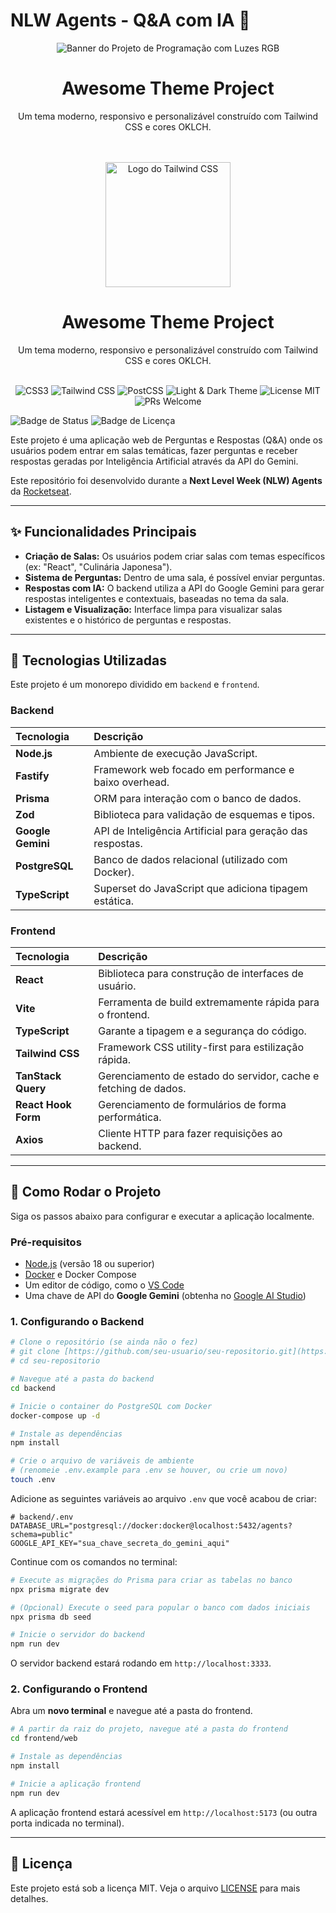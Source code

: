 # NLW Agents - Q&A com IA 🤖


<div align="center">
  <img src="./f rontend/web/src/assets/Gemini_Generated_Image_usjnwfusjnwfusjn.png" alt="Banner do Projeto de Programação com Luzes RGB">
  <br />
  <h1 align="center">Awesome Theme Project</h1>
  <p align="center">
    Um tema moderno, responsivo e personalizável construído com Tailwind CSS e cores OKLCH.
  </p>
  <br />
</div>
<div align="center">
  <br />
  <img src="https://raw.githubusercontent.com/tailwindlabs/tailwindcss/master/.github/logo-dark.svg" width="200" alt="Logo do Tailwind CSS">
  <br />
  <h1 align="center">Awesome Theme Project</h1>
  <p align="center">
    Um tema moderno, responsivo e personalizável construído com Tailwind CSS e cores OKLCH.
  </p>
  <br />
</div>

<div align="center">
  <img src="https://img.shields.io/badge/CSS-3-blue?logo=css3&logoColor=white" alt="CSS3">
  <img src="https://img.shields.io/badge/Tailwind_CSS-38B2AC?logo=tailwind-css&logoColor=white" alt="Tailwind CSS">
  <img src="https://img.shields.io/badge/PostCSS-DD3A0A?logo=postcss&logoColor=white" alt="PostCSS">
  <img src="https://img.shields.io/badge/Theme-Light%20%26%20Dark-blueviolet" alt="Light & Dark Theme">
  <img src="https://img.shields.io/badge/License-MIT-green" alt="License MIT">
  <img src="https://img.shields.io/badge/PRs-welcome-brightgreen.svg" alt="PRs Welcome">
</div>



![Badge de Status](https://img.shields.io/badge/status-em%20desenvolvimento-yellow)
![Badge de Licença](https://img.shields.io/badge/license-MIT-green)

Este projeto é uma aplicação web de Perguntas e Respostas (Q&A) onde os usuários podem entrar em salas temáticas, fazer perguntas e receber respostas geradas por Inteligência Artificial através da API do Gemini.

Este repositório foi desenvolvido durante a **Next Level Week (NLW) Agents** da [Rocketseat](https://www.rocketseat.com.br/).

---

## ✨ Funcionalidades Principais

-   **Criação de Salas:** Os usuários podem criar salas com temas específicos (ex: "React", "Culinária Japonesa").
-   **Sistema de Perguntas:** Dentro de uma sala, é possível enviar perguntas.
-   **Respostas com IA:** O backend utiliza a API do Google Gemini para gerar respostas inteligentes e contextuais, baseadas no tema da sala.
-   **Listagem e Visualização:** Interface limpa para visualizar salas existentes e o histórico de perguntas e respostas.

---

## 🚀 Tecnologias Utilizadas

Este projeto é um monorepo dividido em `backend` e `frontend`.

### **Backend**

| Tecnologia | Descrição |
| :--- | :--- |
| **Node.js** | Ambiente de execução JavaScript. |
| **Fastify** | Framework web focado em performance e baixo overhead. |
| **Prisma** | ORM para interação com o banco de dados. |
| **Zod** | Biblioteca para validação de esquemas e tipos. |
| **Google Gemini**| API de Inteligência Artificial para geração das respostas. |
| **PostgreSQL**| Banco de dados relacional (utilizado com Docker). |
| **TypeScript**| Superset do JavaScript que adiciona tipagem estática. |

### **Frontend**

| Tecnologia | Descrição |
| :--- | :--- |
| **React** | Biblioteca para construção de interfaces de usuário. |
| **Vite** | Ferramenta de build extremamente rápida para o frontend. |
| **TypeScript** | Garante a tipagem e a segurança do código. |
| **Tailwind CSS** | Framework CSS utility-first para estilização rápida. |
| **TanStack Query**| Gerenciamento de estado do servidor, cache e fetching de dados. |
| **React Hook Form**| Gerenciamento de formulários de forma performática. |
| **Axios** | Cliente HTTP para fazer requisições ao backend. |

---

## 🏁 Como Rodar o Projeto

Siga os passos abaixo para configurar e executar a aplicação localmente.

### **Pré-requisitos**

-   [Node.js](https://nodejs.org/en/) (versão 18 ou superior)
-   [Docker](https://www.docker.com/products/docker-desktop/) e Docker Compose
-   Um editor de código, como o [VS Code](https://code.visualstudio.com/)
-   Uma chave de API do **Google Gemini** (obtenha no [Google AI Studio](https://aistudio.google.com/))

### **1. Configurando o Backend**

```bash
# Clone o repositório (se ainda não o fez)
# git clone [https://github.com/seu-usuario/seu-repositorio.git](https://github.com/seu-usuario/seu-repositorio.git)
# cd seu-repositorio

# Navegue até a pasta do backend
cd backend

# Inicie o container do PostgreSQL com Docker
docker-compose up -d

# Instale as dependências
npm install

# Crie o arquivo de variáveis de ambiente
# (renomeie .env.example para .env se houver, ou crie um novo)
touch .env

```

Adicione as seguintes variáveis ao arquivo `.env` que você acabou de criar:

```env
# backend/.env
DATABASE_URL="postgresql://docker:docker@localhost:5432/agents?schema=public"
GOOGLE_API_KEY="sua_chave_secreta_do_gemini_aqui"
```

Continue com os comandos no terminal:

```bash
# Execute as migrações do Prisma para criar as tabelas no banco
npx prisma migrate dev

# (Opcional) Execute o seed para popular o banco com dados iniciais
npx prisma db seed

# Inicie o servidor do backend
npm run dev
```

O servidor backend estará rodando em `http://localhost:3333`.

### **2. Configurando o Frontend**

Abra um **novo terminal** e navegue até a pasta do frontend.

```bash
# A partir da raiz do projeto, navegue até a pasta do frontend
cd frontend/web

# Instale as dependências
npm install

# Inicie a aplicação frontend
npm run dev
```

A aplicação frontend estará acessível em `http://localhost:5173` (ou outra porta indicada no terminal).

---

## 📄 Licença

Este projeto está sob a licença MIT. Veja o arquivo [LICENSE](LICENSE) para mais detalhes.
